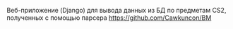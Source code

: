 Веб-приложение (Django) для вывода данных из БД по предметам CS2, полученных с помощью парсера https://github.com/Cawkuncon/BM
